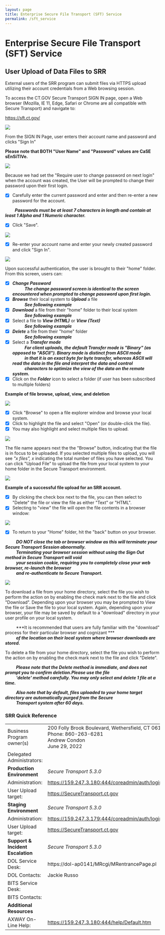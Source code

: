 ```yaml
---
layout: page
title: Enterprise Secure File Transport (SFT) Service 
permalink: /sft_service
---
```


# Enterprise Secure File Transport (SFT) Service 


## User Upload of Data Files to SRR
External users of the SRR program can submit files via HTTPS upload utilizing their account credentials from a Web browsing session.

To access the CT.GOV Secure Transport SIGN IN page, open a Web browser (Mozilla, IE 11, Edge, Safari or Chrome are all compatible with Secure Transport) and navigate to:

https://sft.ct.gov/

![](assets/images/SFTP_1.png)

From the SIGN IN Page, user enters their account name and password and clicks "Sign In"

**Please note that BOTH "User Name" and "Password" values are CaSE sEnSiTIVe.**

![](assets/images/SFTP_2.png)

Because we had set the "Require user to change password on next login" when the account was created, the User will be prompted to change their password upon their first login.

- [x]	Carefully enter the current password and enter and then re-enter a new password for the account.

&nbsp;&nbsp;&nbsp;&nbsp;&nbsp;&nbsp;&nbsp;&nbsp;***Passwords must be at least 7 characters in length and contain at least 1 Alpha and 1 Numeric character.***

- [x]	Click "Save".

![](assets/images/SFTP_3.png)

- [x]	Re-enter your account name and enter your newly created password and click "Sign In".

![](assets/images/SFTP_4.png)

Upon successful authentication, the user is brought to their "home" folder.  From this screen, users can:

- [x] ***Change Password***  
&nbsp;&nbsp;&nbsp;&nbsp;&nbsp;&nbsp;&nbsp;&nbsp;&nbsp;&nbsp;***The change password screen is identical to the screen encountered when prompted to change password upon first login.***  
- [x] ***Browse*** their local system to ***Upload*** a file  
&nbsp;&nbsp;&nbsp;&nbsp;&nbsp;&nbsp;&nbsp;&nbsp;&nbsp;&nbsp;***See following example***  
- [x] ***Download*** a file from their "home" folder to their local system  
&nbsp;&nbsp;&nbsp;&nbsp;&nbsp;&nbsp;&nbsp;&nbsp;&nbsp;&nbsp;***See following example***  
- [x] Select a file to ***View (HTML)*** or ***View (Text)***  
&nbsp;&nbsp;&nbsp;&nbsp;&nbsp;&nbsp;&nbsp;&nbsp;&nbsp;&nbsp;***See following example***  
- [x] ***Delete*** a file from their "home" folder  
&nbsp;&nbsp;&nbsp;&nbsp;&nbsp;&nbsp;&nbsp;&nbsp;&nbsp;&nbsp;***See following example***  
- [x] Select a ***Transfer mode***  
&nbsp;&nbsp;&nbsp;&nbsp;&nbsp;&nbsp;&nbsp;&nbsp;&nbsp;&nbsp;***For client uploads, the default Transfer mode is "Binary" (as opposed to "ASCII"). Binary mode is distinct from ASCII mode***  
&nbsp;&nbsp;&nbsp;&nbsp;&nbsp;&nbsp;&nbsp;&nbsp;&nbsp;&nbsp;***in that it is an exact byte for byte transfer, whereas ASCII will read the data in the file and interpret the data and control***  
&nbsp;&nbsp;&nbsp;&nbsp;&nbsp;&nbsp;&nbsp;&nbsp;&nbsp;&nbsp;***characters to optimize the view of the data on the remote system.***  
- [x] Click on the ***Folder*** icon to select a folder (if user has been subscribed to multiple folders)

**Example of file browse, upload, view, and deletion**

![](assets/images/SFTP_5.png)

- [x] Click "Browse" to open a file explorer window and browse your local system.  
- [x]	Click to highlight the file and select "Open" (or double-click the file).  
- [x]	You may also highlight and select multiple files to upload.  

![](assets/images/SFTP_6.png)

The file name appears next the the "Browse" button, indicating that the file is in focus to be uploaded.  If you selected multiple files to upload, you will see *"x files", x* indicating the total number of files you have selected.  You can click "Upload File" to upload the file from your local system to your home folder in the Secure Transport environment.

![](assets/images/SFTP_7.png)

**Example of a successful file upload for an SRR account.**

- [x]	By clicking the check box next to the file, you can then select to "Delete" the file or view the file as either "Text" or "HTML".  
- [x]	Selecting to "view" the file will open the file contents in a browser window:

![](assets/images/SFTP_8.png)

- [x]	To return to your "Home" folder, hit the "back" button on your browser.

&nbsp;&nbsp;&nbsp;&nbsp;&nbsp;&nbsp;&nbsp;&nbsp;&nbsp;***DO NOT close the tab or browser window as this will terminate your Secure Transport Session abnormally.***  
&nbsp;&nbsp;&nbsp;&nbsp;&nbsp;&nbsp;&nbsp;&nbsp;&nbsp;***Terminating your browser session without using the Sign Out method in Secure Transport will void***  
&nbsp;&nbsp;&nbsp;&nbsp;&nbsp;&nbsp;&nbsp;&nbsp;&nbsp;***your session cookie, requiring you to completely close your web browser, re-launch the browser***  
&nbsp;&nbsp;&nbsp;&nbsp;&nbsp;&nbsp;&nbsp;&nbsp;&nbsp;***and re-authenticate to Secure Transport.***

![](assets/images/SFTP_9.png)

To download a file from your home directory, select the file you wish to perform the action on by enabling the check mark next to the file and click "Download".  Depending upon your browser you may be prompted to View the file or Save the file to your local system.  Again, depending upon your browser, your file may be saved by default to a "download" directory in your user profile on your local system.  

&nbsp;&nbsp;&nbsp;&nbsp;&nbsp;&nbsp;&nbsp;&nbsp;&nbsp;***It is recommended that users are fully familiar with the "download" process for their particular browser and cognizant ***  
&nbsp;&nbsp;&nbsp;&nbsp;&nbsp;&nbsp;&nbsp;&nbsp;&nbsp;***of the location on their local system where browser downloads are stored.***

To delete a file from your home directory, select the file you wish to perform the action on by enabling the check mark next to the file and click "Delete".

&nbsp;&nbsp;&nbsp;&nbsp;&nbsp;&nbsp;&nbsp;&nbsp;&nbsp;***Please note that the Delete method is immediate, and does not prompt you to confirm deletion.Please use the file***  
&nbsp;&nbsp;&nbsp;&nbsp;&nbsp;&nbsp;&nbsp;&nbsp;&nbsp;***'delete' method carefully.  You may only select and delete 1 file at a time.***

&nbsp;&nbsp;&nbsp;&nbsp;&nbsp;&nbsp;&nbsp;&nbsp;&nbsp;***Also note that by default, files uploaded to your home target directory are automatically purged from the Secure***  
&nbsp;&nbsp;&nbsp;&nbsp;&nbsp;&nbsp;&nbsp;&nbsp;&nbsp;***Transport system after 60 days.***

### SRR Quick Reference

| | |
| --- | ----------- |
| Business Program owner(s) | 200 Folly Brook Boulevard, Wethersfield, CT 06109<br>Phone: 860-263-6281<br>Andrew Condon<br>June 29, 2022
| Delegated Administrators: | |
| **Production Environment** | *Secure Transport 5.3.0*  |
| Administration: | https://159.247.3.180:444/coreadmin/auth/login.jspx |
| User Upload target: | https://SecureTransport.ct.gov |
| **Staging Environment** | *Secure Transport 5.3.0* |
| Administration: | https://159.247.3.179:444/coreadmin/auth/login.jspx |
| User Upload target: | https://SecureTransport.ct.gov |
| **Support & Incident Escalation** | *Secure Transport 5.3.0* |
| DOL Service Desk: | https://dol-ap0141/MRcgi/MRentrancePage.pl |
| DOL Contacts: | Jackie Russo |
| BITS Service Desk: | |
| BITS Contacts: |  |
| **Additional Resources** | |
| AXWAY On-Line Help: | https://159.247.3.180:444/help/Default.htm |